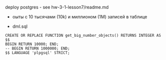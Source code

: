 deploy postgres - see hw-3-1-lesson7/readme.md


- оыты с 10 тысячами (10k) и миллионом (1M) записей в таблице
* dml.sql
```
CREATE OR REPLACE FUNCTION get_big_number_objects() RETURNS INTEGER AS $$
BEGIN RETURN 10000; END;
-- BEGIN RETURN 1000000; END;
$$ LANGUAGE 'plpgsql' STRICT;
```

